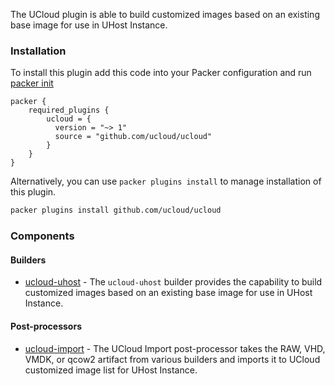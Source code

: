 The UCloud plugin is able to build customized images based on an existing base image for use in UHost Instance.

### Installation
To install this plugin add this code into your Packer configuration and run [packer init](/packer/docs/commands/init)

```hcl
packer {
    required_plugins {
        ucloud = {
          version = "~> 1"
          source = "github.com/ucloud/ucloud"
        }
    }
}
```

Alternatively, you can use `packer plugins install` to manage installation of this plugin.

```sh
packer plugins install github.com/ucloud/ucloud
```
### Components

#### Builders

- [ucloud-uhost](/packer/integrations/ucloud/ucloud/latest/components/builder/uhost) - The `ucloud-uhost` builder provides the capability to build
  customized images based on an existing base image for use in UHost Instance.

#### Post-processors

- [ucloud-import](/packer/integrations/ucloud/ucloud/latest/components/post-processor/import) - The UCloud Import post-processor takes the RAW, VHD, VMDK, or qcow2
  artifact from various builders and imports it to UCloud customized image list for UHost Instance.
